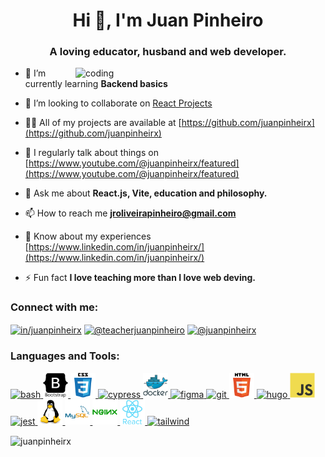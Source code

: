 <h1 align="center">Hi 👋, I'm Juan Pinheiro</h1>
<h3 align="center">A loving educator, husband and web developer.</h3>
<img align='right' alt='coding' width='400' src='https://media3.giphy.com/media/v1.Y2lkPTc5MGI3NjExNjFvbXJhd2t5cGs4a3FvbGFmb3drMjVxMjh3cWF3bmc4NDdna2xjOSZlcD12MV9naWZzX3NlYXJjaCZjdD1n/qgQUggAC3Pfv687qPC/giphy.gif' />

- 🌱 I’m currently learning **Backend basics**

- 👯 I’m looking to collaborate on [React Projects](https://github.com/juanpinheirx/context-api-counter)

- 👨‍💻 All of my projects are available at [https://github.com/juanpinheirx](https://github.com/juanpinheirx)

- 📝 I regularly talk about things on [https://www.youtube.com/@juanpinheirx/featured](https://www.youtube.com/@juanpinheirx/featured)

- 💬 Ask me about **React.js, Vite, education and philosophy.**

- 📫 How to reach me **jroliveirapinheiro@gmail.com**

- 📄 Know about my experiences [https://www.linkedin.com/in/juanpinheirx/](https://www.linkedin.com/in/juanpinheirx/)

- ⚡ Fun fact **I love teaching more than I love web deving.**

<h3 align="left">Connect with me:</h3>
<p align="left">
<a href="https://www.linkedin.com/in/juanpinheirx/" target="blank"><img align="center" src="https://raw.githubusercontent.com/rahuldkjain/github-profile-readme-generator/master/src/images/icons/Social/linked-in-alt.svg" alt="in/juanpinheirx" height="30" width="40" /></a>
<a href="https://instagram.com/@teacherjuanpinheiro" target="blank"><img align="center" src="https://raw.githubusercontent.com/rahuldkjain/github-profile-readme-generator/master/src/images/icons/Social/instagram.svg" alt="@teacherjuanpinheiro" height="30" width="40" /></a>
<a href="https://www.youtube.com/@juanpinheirx/about" target="blank"><img align="center" src="https://raw.githubusercontent.com/rahuldkjain/github-profile-readme-generator/master/src/images/icons/Social/youtube.svg" alt="@juanpinheirx" height="30" width="40" /></a>
</p>

<h3 align="left">Languages and Tools:</h3>
<p align="left"> <a href="https://www.gnu.org/software/bash/" target="_blank" rel="noreferrer"> <img src="https://www.vectorlogo.zone/logos/gnu_bash/gnu_bash-icon.svg" alt="bash" width="40" height="40"/> </a> <a href="https://getbootstrap.com" target="_blank" rel="noreferrer"> <img src="https://raw.githubusercontent.com/devicons/devicon/master/icons/bootstrap/bootstrap-plain-wordmark.svg" alt="bootstrap" width="40" height="40"/> </a> <a href="https://www.w3schools.com/css/" target="_blank" rel="noreferrer"> <img src="https://raw.githubusercontent.com/devicons/devicon/master/icons/css3/css3-original-wordmark.svg" alt="css3" width="40" height="40"/> </a> <a href="https://www.cypress.io" target="_blank" rel="noreferrer"> <img src="https://raw.githubusercontent.com/simple-icons/simple-icons/6e46ec1fc23b60c8fd0d2f2ff46db82e16dbd75f/icons/cypress.svg" alt="cypress" width="40" height="40"/> </a> <a href="https://www.docker.com/" target="_blank" rel="noreferrer"> <img src="https://raw.githubusercontent.com/devicons/devicon/master/icons/docker/docker-original-wordmark.svg" alt="docker" width="40" height="40"/> </a> <a href="https://www.figma.com/" target="_blank" rel="noreferrer"> <img src="https://www.vectorlogo.zone/logos/figma/figma-icon.svg" alt="figma" width="40" height="40"/> </a> <a href="https://git-scm.com/" target="_blank" rel="noreferrer"> <img src="https://www.vectorlogo.zone/logos/git-scm/git-scm-icon.svg" alt="git" width="40" height="40"/> </a> <a href="https://www.w3.org/html/" target="_blank" rel="noreferrer"> <img src="https://raw.githubusercontent.com/devicons/devicon/master/icons/html5/html5-original-wordmark.svg" alt="html5" width="40" height="40"/> </a> <a href="https://gohugo.io/" target="_blank" rel="noreferrer"> <img src="https://api.iconify.design/logos-hugo.svg" alt="hugo" width="40" height="40"/> </a> <a href="https://developer.mozilla.org/en-US/docs/Web/JavaScript" target="_blank" rel="noreferrer"> <img src="https://raw.githubusercontent.com/devicons/devicon/master/icons/javascript/javascript-original.svg" alt="javascript" width="40" height="40"/> </a> <a href="https://jestjs.io" target="_blank" rel="noreferrer"> <img src="https://www.vectorlogo.zone/logos/jestjsio/jestjsio-icon.svg" alt="jest" width="40" height="40"/> </a> <a href="https://www.linux.org/" target="_blank" rel="noreferrer"> <img src="https://raw.githubusercontent.com/devicons/devicon/master/icons/linux/linux-original.svg" alt="linux" width="40" height="40"/> </a> <a href="https://www.mysql.com/" target="_blank" rel="noreferrer"> <img src="https://raw.githubusercontent.com/devicons/devicon/master/icons/mysql/mysql-original-wordmark.svg" alt="mysql" width="40" height="40"/> </a> <a href="https://www.nginx.com" target="_blank" rel="noreferrer"> <img src="https://raw.githubusercontent.com/devicons/devicon/master/icons/nginx/nginx-original.svg" alt="nginx" width="40" height="40"/> </a> <a href="https://reactjs.org/" target="_blank" rel="noreferrer"> <img src="https://raw.githubusercontent.com/devicons/devicon/master/icons/react/react-original-wordmark.svg" alt="react" width="40" height="40"/> </a> <a href="https://tailwindcss.com/" target="_blank" rel="noreferrer"> <img src="https://www.vectorlogo.zone/logos/tailwindcss/tailwindcss-icon.svg" alt="tailwind" width="40" height="40"/> </a> </p>

<p><img align="center" src="https://github-readme-stats.vercel.app/api/top-langs?username=juanpinheirx&show_icons=true&locale=en&layout=compact" alt="juanpinheirx" /></p>
